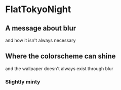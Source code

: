 # FlatTokyoNight

## A message about blur
and how it isn't always necessary

## Where the colorscheme can shine
and the wallpaper doesn't always exist through blur

### Slightly minty
